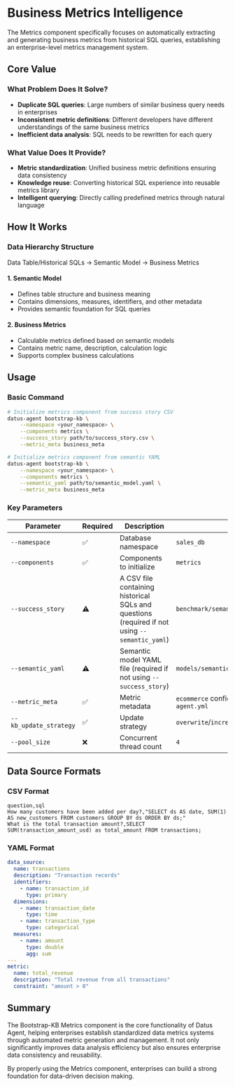 # Business Metrics Intelligence

The Metrics component specifically focuses on automatically extracting and generating business metrics from historical SQL queries, establishing an enterprise-level metrics management system.

## Core Value

### What Problem Does It Solve?

- **Duplicate SQL queries**: Large numbers of similar business query needs in enterprises
- **Inconsistent metric definitions**: Different developers have different understandings of the same business metrics
- **Inefficient data analysis**: SQL needs to be rewritten for each query

### What Value Does It Provide?

- **Metric standardization**: Unified business metric definitions ensuring data consistency
- **Knowledge reuse**: Converting historical SQL experience into reusable metrics library
- **Intelligent querying**: Directly calling predefined metrics through natural language

## How It Works

### Data Hierarchy Structure
Data Table/Historical SQLs → Semantic Model → Business Metrics

#### 1. Semantic Model
- Defines table structure and business meaning
- Contains dimensions, measures, identifiers, and other metadata
- Provides semantic foundation for SQL queries

#### 2. Business Metrics
- Calculable metrics defined based on semantic models
- Contains metric name, description, calculation logic
- Supports complex business calculations

## Usage

### Basic Command

```bash
# Initialize metrics component from success story CSV
datus-agent bootstrap-kb \
    --namespace <your_namespace> \
    --components metrics \
    --success_story path/to/success_story.csv \
    --metric_meta business_meta
```

```bash
# Initialize metrics component from semantic YAML
datus-agent bootstrap-kb \
    --namespace <your_namespace> \
    --components metrics \
    --semantic_yaml path/to/semantic_model.yaml \
    --metric_meta business_meta
```

### Key Parameters

| Parameter | Required | Description | Example |
|-----------|----------|-------------|---------|
| `--namespace` | ✅ | Database namespace | `sales_db` |
| `--components` | ✅ | Components to initialize | `metrics` |
| `--success_story` | ⚠️ | A CSV file containing historical SQLs and questions (required if not using `--semantic_yaml`) | `benchmark/semantic_layer/success_story.csv` |
| `--semantic_yaml` | ⚠️ | Semantic model YAML file (required if not using `--success_story`) | `models/semantic_model.yaml` |
| `--metric_meta` | ✅ | Metric metadata | `ecommerce` configuration component in `agent.yml` |
| `--kb_update_strategy` | ✅ | Update strategy | `overwrite`/`incremental` |
| `--pool_size` | ❌ | Concurrent thread count | `4` |

## Data Source Formats

### CSV Format

```csv
question,sql
How many customers have been added per day?,"SELECT ds AS date, SUM(1) AS new_customers FROM customers GROUP BY ds ORDER BY ds;"
What is the total transaction amount?,SELECT SUM(transaction_amount_usd) as total_amount FROM transactions;
```

### YAML Format

```yaml
data_source:
  name: transactions
  description: "Transaction records"
  identifiers:
    - name: transaction_id
      type: primary
  dimensions:
    - name: transaction_date
      type: time
    - name: transaction_type
      type: categorical
  measures:
    - name: amount
      type: double
      agg: sum
---
metric:
  name: total_revenue
  description: "Total revenue from all transactions"
  constraint: "amount > 0"
```

## Summary

The Bootstrap-KB Metrics component is the core functionality of Datus Agent, helping enterprises establish standardized data metrics systems through automated metric generation and management. It not only significantly improves data analysis efficiency but also ensures enterprise data consistency and reusability.

By properly using the Metrics component, enterprises can build a strong foundation for data-driven decision making.